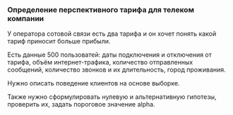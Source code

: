 ### Определение перспективного тарифа для телеком компании

У оператора сотовой связи есть два тарифа и он хочет понять какой тариф приносит больше прибыли.

Есть данные 500 пользоватей: даты подключения и отключения от тарифа, объём интернет-трафика, количество отправленных сообщений, 
количество звонков и их длительность, город проживания.

Нужно описать поведение клиентов на основе выборке.

Также нужно сформулировать нулевую и альтернативную гипотезы, проверить их, задать пороговое значение alpha.

